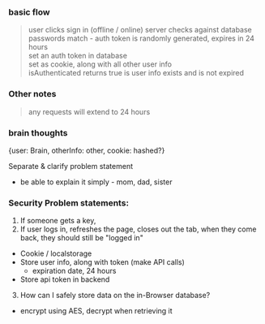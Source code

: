 ### basic flow
> user clicks sign in (offline / online)
> server checks against database  
> passwords match - auth token is randomly generated, expires in 24 hours  
> set an auth token in database  
> set as cookie, along with all other user info   
> isAuthenticated returns true is user info exists and is not expired

### Other notes
> any requests will extend to 24 hours 
 
### brain thoughts
{user: Brain, otherInfo: other, cookie: hashed?}

Separate & clarify problem statement
- be able to explain it simply - mom, dad, sister

### Security Problem statements:
1. If someone gets a key, 
2. If user logs in, refreshes the page, closes out the tab, when they come back,
they should still be "logged in"
- Cookie / localstorage
- Store user info, along with token (make API calls)
    - expiration date, 24 hours
- Store api token in backend
3. How can I safely store data on the in-Browser database?
- encrypt using AES, decrypt when retrieving it
 
